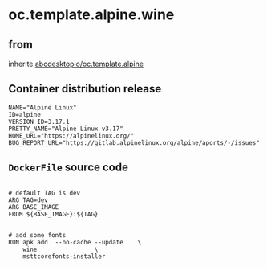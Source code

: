 # oc.template.alpine.wine
## from
 inherite [abcdesktopio/oc.template.alpine](../oc.template.alpine)
## Container distribution release


``` 
NAME="Alpine Linux"
ID=alpine
VERSION_ID=3.17.1
PRETTY_NAME="Alpine Linux v3.17"
HOME_URL="https://alpinelinux.org/"
BUG_REPORT_URL="https://gitlab.alpinelinux.org/alpine/aports/-/issues"

```



## `DockerFile` source code

``` 

# default TAG is dev
ARG TAG=dev
ARG BASE_IMAGE
FROM ${BASE_IMAGE}:${TAG}


# add some fonts
RUN apk add  --no-cache --update	\
	wine				\
	msttcorefonts-installer

```

